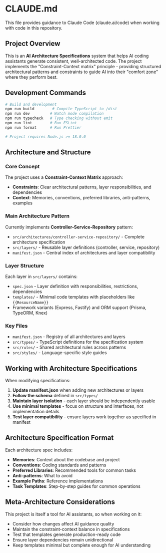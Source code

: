 # CLAUDE.md

This file provides guidance to Claude Code (claude.ai/code) when working with code in this repository.

## Project Overview

This is an **AI Architecture Specifications** system that helps AI coding assistants generate consistent, well-architected code. The project implements the "Constraint-Context matrix" principle - providing structured architectural patterns and constraints to guide AI into their "comfort zone" where they perform best.

## Development Commands

```bash
# Build and development
npm run build        # Compile TypeScript to /dist
npm run dev         # Watch mode compilation  
npm run typecheck   # Type checking without emit
npm run lint        # Run ESLint
npm run format      # Run Prettier

# Project requires Node.js >= 18.0.0
```

## Architecture and Structure

### Core Concept
The project uses a **Constraint-Context Matrix** approach:
- **Constraints**: Clear architectural patterns, layer responsibilities, and dependencies
- **Context**: Memories, conventions, preferred libraries, anti-patterns, examples

### Main Architecture Pattern
Currently implements **Controller-Service-Repository** pattern:
- `src/architectures/controller-service-repository/` - Complete architecture specification
- `src/layers/` - Reusable layer definitions (controller, service, repository)
- `manifest.json` - Central index of architectures and layer compatibility

### Layer Structure
Each layer in `src/layers/` contains:
- `spec.json` - Layer definition with responsibilities, restrictions, dependencies
- `templates/` - Minimal code templates with placeholders like `{{ResourceName}}`
- Framework variants (Express, Fastify) and ORM support (Prisma, TypeORM, Knex)

### Key Files
- `manifest.json` - Registry of all architectures and layers
- `src/types/` - TypeScript definitions for the specification system
- `src/rules/` - Shared architectural rules across patterns
- `src/styles/` - Language-specific style guides

## Working with Architecture Specifications

When modifying specifications:
1. **Update manifest.json** when adding new architectures or layers
2. **Follow the schema** defined in `src/types/`
3. **Maintain layer isolation** - each layer should be independently usable
4. **Use minimal templates** - focus on structure and interfaces, not implementation details
5. **Test layer compatibility** - ensure layers work together as specified in manifest

## Architecture Specification Format

Each architecture spec includes:
- **Memories**: Context about the codebase and project
- **Conventions**: Coding standards and patterns
- **Preferred Libraries**: Recommended tools for common tasks
- **Anti-patterns**: What to avoid
- **Example Paths**: Reference implementations
- **Task Templates**: Step-by-step guides for common operations

## Meta-Architecture Considerations

This project is itself a tool for AI assistants, so when working on it:
- Consider how changes affect AI guidance quality
- Maintain the constraint-context balance in specifications
- Test that templates generate production-ready code
- Ensure layer dependencies remain unidirectional
- Keep templates minimal but complete enough for AI understanding